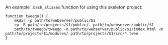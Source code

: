 An example `.bash_aliases` function for using this skeleton project:

    function tweego() {
        mkdir -p path/to/webserver/public/$1
        cp -R path/to/projects/$1/public/. path/to/webserver/public/$1
        path/to/tweego/tweego -o path/to/webserver/public/$1/index.html -m path/to/projects/$1/modules/ path/to/projects/$1/src/*.twee
    }
    
